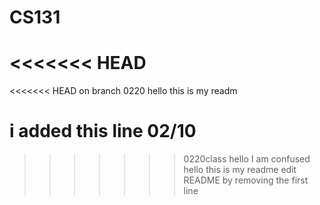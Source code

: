 # CS131
<<<<<<< HEAD
=======
<<<<<<< HEAD
on branch 0220
hello this is my readm

i added this line 02/10
=======
>>>>>>> 0220class
hello I am confused
hello this is my readme
>>>>>>> edit README by removing the first line
